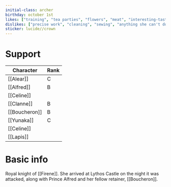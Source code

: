 ```yaml
---
initial-class: archer
birthday: october 1st
likes: ["training", "tea parties", "flowers", "meat", "interesting-tasting muscle stimulants"]
dislikes: ["precise work", "cleaning", "sewing", "anything she can't do with brute strength"]
sticker: lucide//crown
---
```

# Support

| Character     | Rank |
| ------------- | ---- |
| [[Alear]]     | C    |
| [[Alfred]]    | B    |
| [[Celine]]    |      |
| [[Clanne]]    | B    |
| [[Boucheron]] | B    |
| [[Yunaka]]    | C    |
| [[Celine]]    |      |
| [[Lapis]]     |      |


# Basic info

Royal knight of [[Firene]]. She arrived at Lythos Castle on the night it was attacked, along with Prince Alfred and her fellow retainer, [[Boucheron]].